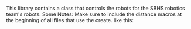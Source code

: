This library contains a class that controls the robots for the SBHS robotics team's robots.
Some Notes:
Make sure to include the distance macros at the beginning of all files that use the create.
like this:
